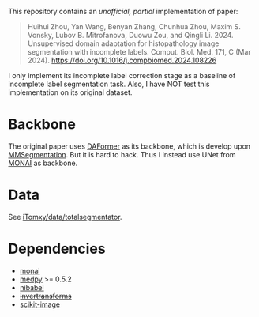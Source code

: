 This repository contains an *unofficial, partial* implementation of paper:

> Huihui Zhou, Yan Wang, Benyan Zhang, Chunhua Zhou, Maxim S. Vonsky, Lubov B. Mitrofanova, Duowu Zou, and Qingli Li. 2024. Unsupervised domain adaptation for histopathology image segmentation with incomplete labels. Comput. Biol. Med. 171, C (Mar 2024). https://doi.org/10.1016/j.compbiomed.2024.108226

I only implement its incomplete label correction stage as a baseline of incomplete label segmentation task.
Also, I have NOT test this implementation on its original dataset.

# Backbone

The original paper uses [DAFormer](https://github.com/lhoyer/DAFormer) as its backbone,
which is develop upon [MMSegmentation](https://github.com/open-mmlab/mmsegmentation).
But it is hard to hack.
Thus I instead use UNet from [MONAI](https://github.com/Project-MONAI/MONAI) as backbone.

# Data

See [iTomxy/data/totalsegmentator](https://github.com/iTomxy/data/tree/master/totalsegmentator).

# Dependencies

- [monai](https://github.com/Project-MONAI/MONAI)
- [medpy](https://github.com/loli/medpy) >= 0.5.2
- [nibabel](https://github.com/nipy/nibabel)
- ~~[invertransforms](https://github.com/gregunz/invertransforms)~~
- [scikit-image](https://github.com/scikit-image/scikit-image)
